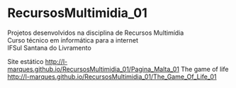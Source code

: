 # RecursosMultimidia_01
Projetos desenvolvidos na disciplina de Recursos Multimídia  
Curso técnico em informática para a internet  
IFSul Santana do Livramento  

Site estático
http://l-marques.github.io/RecursosMultimidia_01/Pagina_Malta_01
The game of life  
http://l-marques.github.io/RecursosMultimidia_01/The_Game_Of_Life_01
